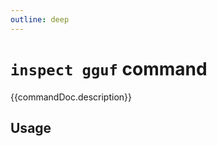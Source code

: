 ```yaml
---
outline: deep
---
```

# `inspect gguf` command

<script setup lang="ts">
import {data as docs} from "../cli.data.js";
const commandDoc = docs.inspect.gguf;
</script>

{{commandDoc.description}}

## Usage
<div v-html="commandDoc.usageHtml"></div>
<div v-html="commandDoc.options"></div>
